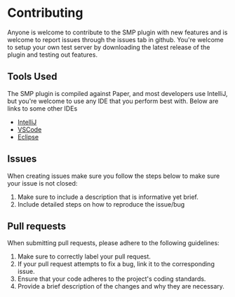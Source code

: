 # Contributing
Anyone is welcome to contribute to the SMP plugin with new features and is welcome to report issues through the issues tab in github.
You're welcome to setup your own test server by downloading the latest release of the plugin and testing out features.

## Tools Used
The SMP plugin is compiled against Paper, and most developers use IntelliJ, but you're welcome to use any IDE that you perform best with. Below are links to some other IDEs
- [IntelliJ](https://www.jetbrains.com/idea/download/?section=windows)
- [VSCode](https://code.visualstudio.com/download)
- [Eclipse](https://www.eclipse.org/downloads/)

## Issues

When creating issues make sure you follow the steps below to make sure your issue is not closed:
1) Make sure to include a description that is informative yet brief.
2) Include detailed steps on how to reproduce the issue/bug

## Pull requests

When submitting pull requests, please adhere to the following guidelines:
1. Make sure to correctly label your pull request.
2. If your pull request attempts to fix a bug, link it to the corresponding issue.
3. Ensure that your code adheres to the project's coding standards.
4. Provide a brief description of the changes and why they are necessary.
